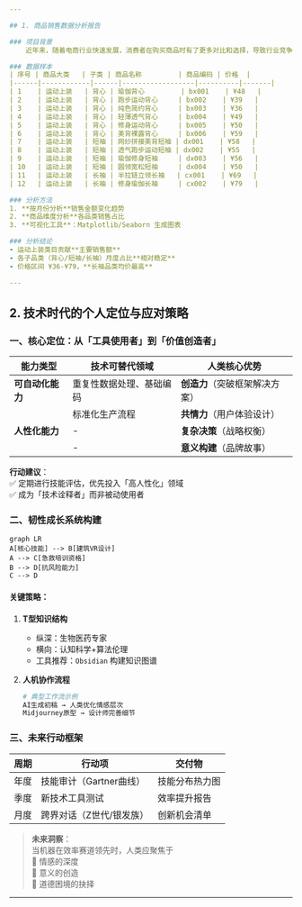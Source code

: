 ```yaml
---

## 1. 商品销售数据分析报告

### 项目背景
    近年来，随着电商行业快速发展，消费者在购买商品时有了更多对比和选择，导致行业竞争日益激烈。某店家为了提升店铺商品的市场竞争力，利用 Python 对销售数据进行分析，为运营策略调整提供依据。

### 数据样本
| 序号 | 商品大类   | 子类 | 商品名称         | 商品编码 | 价格  |
|------|------------|------|------------------|----------|-------|
| 1    | 运动上装   | 背心 | 瑜伽背心         | bx001    | ¥48   |
| 2    | 运动上装   | 背心 | 跑步运动背心     | bx002    | ¥39   |
| 3    | 运动上装   | 背心 | 纯色简约背心     | bx003    | ¥36   |
| 4    | 运动上装   | 背心 | 轻薄透气背心     | bx004    | ¥49   |
| 5    | 运动上装   | 背心 | 修身运动背心     | bx005    | ¥50   |
| 6    | 运动上装   | 背心 | 美背裸露背心     | bx006    | ¥59   |
| 7    | 运动上装   | 短袖 | 网纱拼接美背短袖 | dx001    | ¥58   |
| 8    | 运动上装   | 短袖 | 透气跑步运动短袖 | dx002    | ¥55   |
| 9    | 运动上装   | 短袖 | 瑜伽修身短袖     | dx003    | ¥56   |
| 10   | 运动上装   | 短袖 | 圆领宽松短袖     | dx004    | ¥50   |
| 11   | 运动上装   | 长袖 | 半拉链立领长袖   | cx001    | ¥69   |
| 12   | 运动上装   | 长袖 | 修身瑜伽长袖     | cx002    | ¥79   |

### 分析方法
1. **按月份分析**销售金额变化趋势  
2. **商品维度分析**各品类销售占比  
3. **可视化工具**：Matplotlib/Seaborn 生成图表  

### 分析结论
- 运动上装类目贡献**主要销售额**  
- 各子品类（背心/短袖/长袖）月度占比**相对稳定**  
- 价格区间 ¥36-¥79，**长袖品类均价最高**  

---
```


## 2. 技术时代的个人定位与应对策略

### 一、核心定位：从「工具使用者」到「价值创造者」
| 能力类型         | 技术可替代领域                | 人类核心优势                  |
|------------------|-------------------------------|-------------------------------|
| **可自动化能力** | 重复性数据处理、基础编码      | **创造力**（突破框架解决方案）|
|                  | 标准化生产流程                | **共情力**（用户体验设计）    |
| **人性化能力**   | -                             | **复杂决策**（战略权衡）      |
|                  | -                             | **意义构建**（品牌故事）      |

**行动建议**：  
✅ 定期进行技能评估，优先投入「高人性化」领域  
✅ 成为「技术诠释者」而非被动使用者  

### 二、韧性成长系统构建
```mermaid
graph LR
A[核心技能] --> B[建筑VR设计]
A --> C[急救培训资格]
B --> D[抗风险能力]
C --> D
```

#### 关键策略：
1. **T型知识结构**  
   - 纵深：生物医药专家  
   - 横向：认知科学+算法伦理  
   - 工具推荐：`Obsidian` 构建知识图谱  

2. **人机协作流程**  
   ```python
   # 典型工作流示例
   AI生成初稿 → 人类优化情感层次  
   Midjourney原型 → 设计师完善细节
   ```

### 三、未来行动框架
| 周期       | 行动项                      | 交付物                  |
|------------|-----------------------------|-------------------------|
| 年度       | 技能审计（Gartner曲线）     | 技能分布热力图          |
| 季度       | 新技术工具测试              | 效率提升报告            |
| 月度       | 跨界对话（Z世代/银发族）    | 创新机会清单            |

> **未来洞察**：  
> 当机器在效率赛道领先时，人类应聚焦于  
> 🔹 情感的深度  
> 🔹 意义的创造  
> 🔹 道德困境的抉择  

--- 
